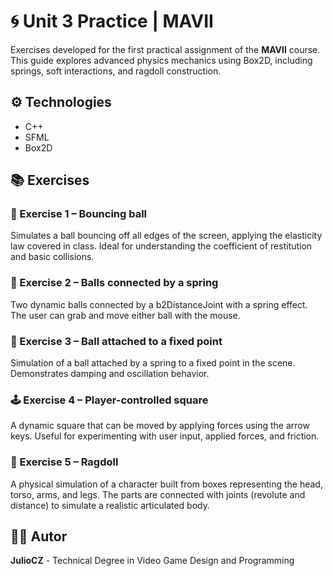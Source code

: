 # 🌀 Unit 3 Practice | MAVII

Exercises developed for the first practical assignment of the **MAVII** course. This guide explores advanced physics mechanics using Box2D, including springs, soft interactions, and ragdoll construction.

## ⚙️ Technologies

- C++
- SFML
- Box2D

## 📚 Exercises

### 🏀 Exercise 1 – Bouncing ball

Simulates a ball bouncing off all edges of the screen, applying the elasticity law covered in class. Ideal for understanding the coefficient of restitution and basic collisions.

### 🔗 Exercise 2 – Balls connected by a spring

Two dynamic balls connected by a b2DistanceJoint with a spring effect. The user can grab and move either ball with the mouse.

### 🎯 Exercise 3 – Ball attached to a fixed point

Simulation of a ball attached by a spring to a fixed point in the scene. Demonstrates damping and oscillation behavior.

### 🕹️ Exercise 4 – Player-controlled square

A dynamic square that can be moved by applying forces using the arrow keys. Useful for experimenting with user input, applied forces, and friction.

### 🧍 Exercise 5 – Ragdoll

A physical simulation of a character built from boxes representing the head, torso, arms, and legs. The parts are connected with joints (revolute and distance) to simulate a realistic articulated body.

## 👨‍💻 Autor

**JulioCZ** - Technical Degree in Video Game Design and Programming

